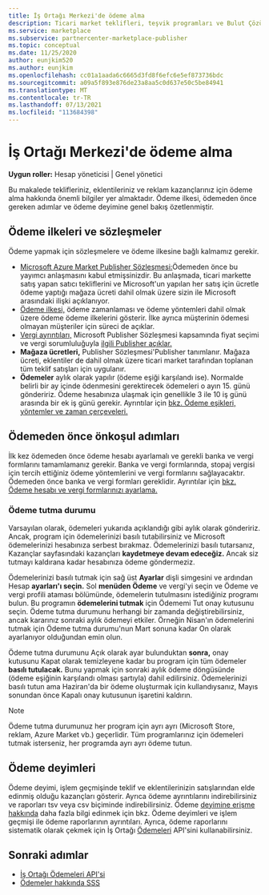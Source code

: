 ```yaml
---
title: İş Ortağı Merkezi'de ödeme alma
description: Ticari market teklifleri, teşvik programları ve Bulut Çözümü Sağlayıcısı programı aracılığıyla Microsoft iş ortağı olarak kazançlar için ödeme alma hakkında bilgi alın. Ödeme ilkesi, ödeme tutma durumu ve ödeme deyimlerini içerir.
ms.service: marketplace
ms.subservice: partnercenter-marketplace-publisher
ms.topic: conceptual
ms.date: 11/25/2020
author: eunjkim520
ms.author: eunjkim
ms.openlocfilehash: cc01a1aada6c6665d3fd8f6efc6e5ef873736bdc
ms.sourcegitcommit: a09a5f893e876de23a8aa5c0d637e50c5be84941
ms.translationtype: MT
ms.contentlocale: tr-TR
ms.lasthandoff: 07/13/2021
ms.locfileid: "113684398"
---
```

# <a name="getting-paid-in-partner-center"></a>İş Ortağı Merkezi'de ödeme alma

**Uygun roller:** Hesap yöneticisi | Genel yönetici

Bu makalede teklifleriniz, eklentileriniz ve reklam kazançlarınız için ödeme alma hakkında önemli bilgiler yer almaktadır. Ödeme ilkesi, ödemeden önce gereken adımlar ve ödeme deyimine genel bakış özetlenmiştir.

## <a name="payout-policies-and-agreements"></a>Ödeme ilkeleri ve sözleşmeler

Ödeme yapmak için sözleşmelere ve ödeme ilkesine bağlı kalmamız gerekir.

- [Microsoft Azure Market Publisher Sözleşmesi:](/legal/marketplace/msft-publisher-agreement)Ödemeden önce bu yayımcı anlaşmasını kabul etmişsinizdir. Bu anlaşmada, ticari markette satış yapan satıcı tekliflerini ve Microsoft'un yapılan her satış için ücretle ödeme yaptığı mağaza ücreti dahil olmak üzere sizin ile Microsoft arasındaki ilişki açıklanıyor.
- [Ödeme ilkesi,](payout-policy-details.md) ödeme zamanlaması ve ödeme yöntemleri dahil olmak üzere ödeme ödeme ilkelerini gösterir. İlke ayrıca müşterinin ödemesi olmayan müşteriler için süreci de açıklar.
- [Vergi ayrıntıları,](tax-details-marketplace.md) Microsoft Publisher Sözleşmesi kapsamında fiyat seçimi ve vergi sorumluluğuyla [ilgili Publisher açıklar.](/legal/marketplace/msft-publisher-agreement)
- **Mağaza ücretleri,** Publisher Sözleşmesi'Publisher tanımlanır. Mağaza ücreti, eklentiler de dahil olmak üzere ticari market tarafından toplanan tüm teklif satışları için uygulanır.
- **Ödemeler** aylık olarak yapılır (ödeme eşiği karşılandı ise). Normalde belirli bir ay içinde ödenmesini gerektirecek ödemeleri o ayın 15. günü göndeririz. Ödeme hesabınıza ulaşmak için genellikle 3 ile 10 iş günü arasında bir ek iş günü gerekir. Ayrıntılar için [bkz. Ödeme eşikleri, yöntemler ve zaman çerçeveleri.](payment-thresholds-methods-timeframes.md)

## <a name="prerequisite-steps-before-getting-paid"></a>Ödemeden önce önkoşul adımları

İlk kez ödemeden önce ödeme hesabı ayarlamalı ve gerekli banka ve vergi formlarını tamamlamanız gerekir. Banka ve vergi formlarında, stopaj vergisi için tercih ettiğiniz ödeme yöntemlerini ve vergi formlarını sağlayacaktır. Ödemeden önce banka ve vergi formları gereklidir. Ayrıntılar için [bkz. Ödeme hesabı ve vergi formlarınızı ayarlama.](set-up-your-payout-account.md)

### <a name="payout-hold-status"></a>Ödeme tutma durumu

Varsayılan olarak, ödemeleri yukarıda açıklandığı gibi aylık olarak göndeririz. Ancak, program için ödemelerinizi basılı tutabilirsiniz ve Microsoft ödemelerinizi hesabınıza serbest bırakmaz. Ödemelerinizi basılı tutarsanız, Kazançlar sayfasındaki kazançları **kaydetmeye devam edeceğiz.** Ancak siz tutmayı kaldırana kadar hesabınıza ödeme göndermeziz.

Ödemelerinizi basılı tutmak için sağ üst **Ayarlar** dişli simgesini ve ardından Hesap **ayarları'ı seçin.** Sol **menüden Ödeme** ve vergi'yi  seçin ve Ödeme ve vergi profili ataması bölümünde, ödemelerin tutulmasını istediğiniz programı bulun. Bu programın **ödemelerini tutmak** için Ödememi Tut onay kutusunu seçin. Ödeme tutma durumunu herhangi bir zamanda değiştirebilirsiniz, ancak kararınız sonraki aylık ödemeyi etkiler. Örneğin Nisan'ın ödemelerini tutmak için Ödeme tutma durumu'nun Mart sonuna  kadar On olarak ayarlanıyor olduğundan emin olun.

Ödeme tutma durumunu Açık olarak ayar bulunduktan **sonra,** onay kutusunu Kapat olarak temizleyene kadar bu program için tüm ödemeler **basılı tutulacak.** Bunu yapmak için sonraki aylık ödeme döngüsünde (ödeme eşiğinin karşılandı olması şartıyla) dahil edilirsiniz. Ödemelerinizi basılı tutun ama Haziran'da bir ödeme oluşturmak için kullandıysanız, Mayıs sonundan önce Kapalı onay kutusunun işaretini kaldırın. 

>[!Note]
> Ödeme tutma durumunuz her program için ayrı ayrı (Microsoft Store, reklam, Azure Market vb.) geçerlidir. Tüm programlarınız için ödemeleri tutmak isterseniz, her programda ayrı ayrı ödeme tutun.

## <a name="payout-statements"></a>Ödeme deyimleri

Ödeme deyimi, işlem geçmişinde teklif ve eklentilerinizin satışlarından elde edinmiş olduğu kazançları gösterir. Ayrıca ödeme ayrıntılarını indirebilirsiniz ve raporları tsv veya csv biçiminde indirebilirsiniz. Ödeme [deyimine erişme hakkında](payout-statement.md) daha fazla bilgi edinmek için bkz. Ödeme deyimleri ve işlem geçmişi ile ödeme raporlarının ayrıntıları. Ayrıca, ödeme raporlarını sistematik olarak çekmek için İş Ortağı [Ödemeleri](https://apidocs.microsoft.com/services/partnerpayouts) API'sini kullanabilirsiniz.

## <a name="next-steps"></a>Sonraki adımlar

- [İş Ortağı Ödemeleri API'si](https://apidocs.microsoft.com/services/partnerpayouts)
- [Ödemeler hakkında SSS](payout-faq.yml)